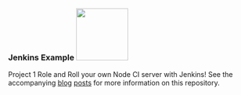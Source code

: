 ### Jenkins Example <img src="https://raw.github.com/strongloop-community/jenkins-example/master/fake-status-icon.png" width="106px"/>
Project 1
Role and Roll your own Node CI server with Jenkins!  See the accompanying [blog](http://strongloop.com/strongblog/roll-your-own-node-js-ci-server-with-jenkins-part-1/) [posts](http://strongloop.com/strongblog/roll-your-own-node-js-ci-server-with-jenkins-part-2/) for more information on this repository.
